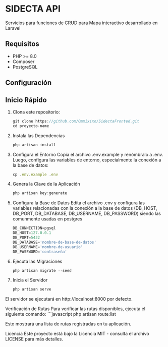 # SIDECTA API

Servicios para funciones de CRUD para Mapa interactivo desarrollado en Laravel

## Requisitos

- PHP >= 8.0
- Composer
- PostgreSQL

## Configuración

## Inicio Rápido

1. Clona este repositorio:
   ```javascript
   git clone https://github.com/Ommixixo/SidectaFronted.git
   cd proyecto-name

2. Instala las Dependencias
   ```javascript
   php artisan install

3. Configura el Entorno
Copia el archivo .env.example y renómbralo a .env. Luego, configura las variables de entorno, especialmente la conexión a la base de datos:
   ```javascript
   cp .env.example .env


4. Genera la Clave de la Aplicación
   ```javascript
   php artisan key:generate

5. Configura la Base de Datos
Edita el archivo .env y configura las variables relacionadas con la conexión a la base de datos (DB_HOST, DB_PORT, DB_DATABASE, DB_USERNAME, DB_PASSWORD) siendo las comunmente usadas en postgres

    ```javascript
    DB_CONNECTION=pgsql
    DB_HOST=127.0.0.1
    DB_PORT=5432
    DB_DATABASE='nombre-de-base-de-datos'
    DB_USERNAME='nombre-de-usuario'
    DB_PASSWORD='contraseña'


6. Ejecuta las Migraciones
    ```javascript
    php artisan migrate --seed

7. Inicia el Servidor
    ```javascript
    php artisan serve

El servidor se ejecutará en http://localhost:8000 por defecto.

Verificación de Rutas
Para verificar las rutas disponibles, ejecuta el siguiente comando:
    ```javascript
    php artisan route:list

Esto mostrará una lista de rutas registradas en tu aplicación.

Licencia
Este proyecto está bajo la Licencia MIT - consulta el archivo LICENSE para más detalles.